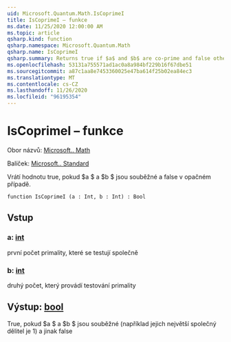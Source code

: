 ```yaml
---
uid: Microsoft.Quantum.Math.IsCoprimeI
title: IsCoprimeI – funkce
ms.date: 11/25/2020 12:00:00 AM
ms.topic: article
qsharp.kind: function
qsharp.namespace: Microsoft.Quantum.Math
qsharp.name: IsCoprimeI
qsharp.summary: Returns true if $a$ and $b$ are co-prime and false otherwise.
ms.openlocfilehash: 53131a755571ad1ac0a8a984bf229b16f67dbe51
ms.sourcegitcommit: a87c1aa8e7453360025e47ba614f25b02ea84ec3
ms.translationtype: MT
ms.contentlocale: cs-CZ
ms.lasthandoff: 11/26/2020
ms.locfileid: "96195354"
---
```

# <a name="iscoprimei-function"></a>IsCoprimeI – funkce

Obor názvů: [Microsoft.. Math](xref:Microsoft.Quantum.Math)

Balíček: [Microsoft.. Standard](https://nuget.org/packages/Microsoft.Quantum.Standard)


Vrátí hodnotu true, pokud $a $ a $b $ jsou souběžné a false v opačném případě.

```qsharp
function IsCoprimeI (a : Int, b : Int) : Bool
```


## <a name="input"></a>Vstup

### <a name="a--int"></a>a: [int](xref:microsoft.quantum.lang-ref.int)

první počet primality, které se testují společně


### <a name="b--int"></a>b: [int](xref:microsoft.quantum.lang-ref.int)

druhý počet, který provádí testování primality



## <a name="output--bool"></a>Výstup: [bool](xref:microsoft.quantum.lang-ref.bool)

True, pokud $a $ a $b $ jsou souběžné (například jejich největší společný dělitel je 1) a jinak false